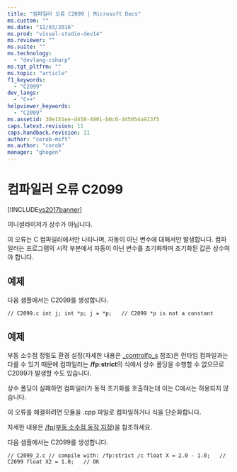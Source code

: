 ```yaml
---
title: "컴파일러 오류 C2099 | Microsoft Docs"
ms.custom: ""
ms.date: "12/03/2016"
ms.prod: "visual-studio-dev14"
ms.reviewer: ""
ms.suite: ""
ms.technology: 
  - "devlang-csharp"
ms.tgt_pltfrm: ""
ms.topic: "article"
f1_keywords: 
  - "C2099"
dev_langs: 
  - "C++"
helpviewer_keywords: 
  - "C2099"
ms.assetid: 30e151ee-d458-4901-b0c0-d45054a913f5
caps.latest.revision: 11
caps.handback.revision: 11
author: "corob-msft"
ms.author: "corob"
manager: "ghogen"
---
```

# 컴파일러 오류 C2099
[!INCLUDE[vs2017banner](../../assembler/inline/includes/vs2017banner.md)]

이니셜라이저가 상수가 아닙니다.  
  
 이 오류는 C 컴파일러에서만 나타나며, 자동이 아닌 변수에 대해서만 발생합니다.  컴파일러는 프로그램의 시작 부분에서 자동이 아닌 변수를 초기화하며 초기화된 값은 상수여야 합니다.  
  
## 예제  
 다음 샘플에서는 C2099를 생성합니다.  
  
```  
// C2099.c int j; int *p; j = *p;   // C2099 *p is not a constant  
```  
  
## 예제  
 부동 소수점 정밀도 환경 설정\(자세한 내용은 [\_controlfp\_s](../../c-runtime-library/reference/controlfp-s.md) 참조\)은 런타임 컴파일과는 다를 수 있기 때문에 컴파일러는 **\/fp:strict**의 식에서 상수 폴딩을 수행할 수 없으므로 C2099가 발생할 수도 있습니다.  
  
 상수 폴딩이 실패하면 컴파일러가 동적 초기화를 호출하는데 이는 C에서는 허용되지 않습니다.  
  
 이 오류를 해결하려면 모듈을 .cpp 파일로 컴파일하거나 식을 단순화합니다.  
  
 자세한 내용은 [\/fp\(부동 소수점 동작 지정\)](../../build/reference/fp-specify-floating-point-behavior.md)을 참조하세요.  
  
 다음 샘플에서는 C2099를 생성합니다.  
  
```  
// C2099_2.c // compile with: /fp:strict /c float X = 2.0 - 1.0;   // C2099 float X2 = 1.0;   // OK  
```